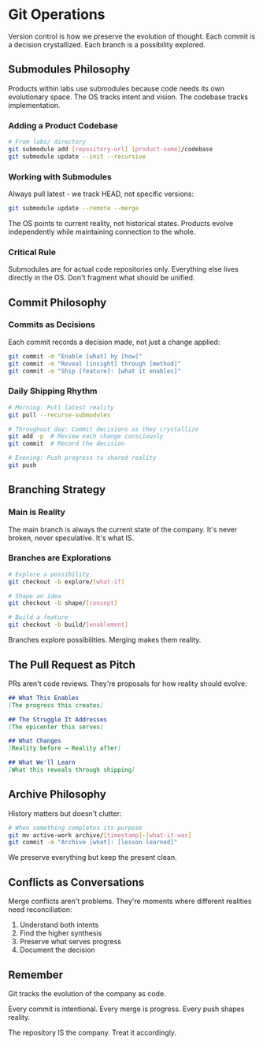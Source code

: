 # Git Operations

Version control is how we preserve the evolution of thought. Each commit is a decision crystallized. Each branch is a possibility explored.

## Submodules Philosophy

Products within labs use submodules because code needs its own evolutionary space. The OS tracks intent and vision. The codebase tracks implementation.

### Adding a Product Codebase
```bash
# From labs/ directory
git submodule add [repository-url] [product-name]/codebase
git submodule update --init --recursive
```

### Working with Submodules
Always pull latest - we track HEAD, not specific versions:
```bash
git submodule update --remote --merge
```

The OS points to current reality, not historical states. Products evolve independently while maintaining connection to the whole.

### Critical Rule
Submodules are for actual code repositories only. Everything else lives directly in the OS. Don't fragment what should be unified.

## Commit Philosophy

### Commits as Decisions
Each commit records a decision made, not just a change applied:
```bash
git commit -m "Enable [what] by [how]"
git commit -m "Reveal [insight] through [method]"
git commit -m "Ship [feature]: [what it enables]"
```

### Daily Shipping Rhythm
```bash
# Morning: Pull latest reality
git pull --recurse-submodules

# Throughout day: Commit decisions as they crystallize
git add -p  # Review each change consciously
git commit  # Record the decision

# Evening: Push progress to shared reality
git push
```

## Branching Strategy

### Main is Reality
The main branch is always the current state of the company. It's never broken, never speculative. It's what IS.

### Branches are Explorations
```bash
# Explore a possibility
git checkout -b explore/[what-if]

# Shape an idea
git checkout -b shape/[concept]

# Build a feature
git checkout -b build/[enablement]
```

Branches explore possibilities. Merging makes them reality.

## The Pull Request as Pitch

PRs aren't code reviews. They're proposals for how reality should evolve:

```markdown
## What This Enables
[The progress this creates]

## The Struggle It Addresses
[The epicenter this serves]

## What Changes
[Reality before → Reality after]

## What We'll Learn
[What this reveals through shipping]
```

## Archive Philosophy

History matters but doesn't clutter:
```bash
# When something completes its purpose
git mv active-work archive/[timestamp]-[what-it-was]
git commit -m "Archive [what]: [lesson learned]"
```

We preserve everything but keep the present clean.

## Conflicts as Conversations

Merge conflicts aren't problems. They're moments where different realities need reconciliation:
1. Understand both intents
2. Find the higher synthesis
3. Preserve what serves progress
4. Document the decision

## Remember

Git tracks the evolution of the company as code.

Every commit is intentional. Every merge is progress. Every push shapes reality.

The repository IS the company. Treat it accordingly.